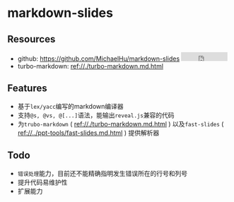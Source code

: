 # markdown-slides

## Resources

* github: <https://github.com/MichaelHu/markdown-slides> <iframe src="http://258i.com/gbtn.html?user=MichaelHu&repo=markdown-slides&type=star&count=true" frameborder="0" scrolling="0" width="105px" height="20px"></iframe>
* turbo-markdown: <ref://./turbo-markdown.md.html>


## Features

* 基于`lex/yacc`编写的markdown编译器
* 支持`@s, @vs, @[...]`语法，能输出`reveal.js`兼容的代码
* 为`trubo-markdown` ( <ref://./turbo-markdown.md.html> ) 以及`fast-slides` ( <ref://../ppt-tools/fast-slides.md.html> ) 提供解析器


## Todo

* `错误处理`能力，目前还不能精确指明发生错误所在的行号和列号
* 提升代码易维护性
* 扩展能力


